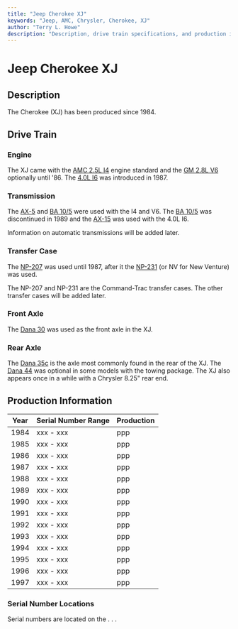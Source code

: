 ```yaml
---
title: "Jeep Cherokee XJ"
keywords: "Jeep, AMC, Chrysler, Cherokee, XJ"
author: "Terry L. Howe"
description: "Description, drive train specifications, and production information for the Jeep Cherokee XJ"
---
```

# Jeep Cherokee XJ

## Description

The Cherokee (XJ) has been produced since 1984. 

## Drive Train

### Engine

The XJ came with the [AMC 2.5L I4](/engine/factory/amc150.html) engine standard and the [GM 2.8L V6](/engine/factory/gm173.html) optionally until '86. The [4.0L I6](/engine/factory/amc242.html) was introduced in 1987. 

### Transmission

The [AX-5](/transmission/factory/ax5.html) and [BA 10/5](/transmission/factory/ba10.html) were used with the I4 and V6. The [BA 10/5](/transmission/factory/ba10.html) was discontinued in 1989 and the [AX-15](/transmission/factory/ax15.html) was used with the 4.0L I6. 

Information on automatic transmissions will be added later. 

### Transfer Case

The [NP-207](/xfer/factory/np207.html) was used until 1987, after it the [NP-231](/xfer/factory/np231.html) (or NV for New Venture) was used. 

The NP-207 and NP-231 are the Command-Trac transfer cases. The other transfer cases will be added later. 

### Front Axle

The [Dana 30](/axle/factory/d30.html) was used as the front axle in the XJ. 

### Rear Axle

The [Dana 35c](/axle/factory/d35c.html) is the axle most commonly found in the rear of the XJ. The [Dana 44](/axle/factory/d44.html) was optional in some models with the towing package. The XJ also appears once in a while with a Chrysler 8.25" rear end. 

## Production Information

Year | Serial Number Range  | Production  
---|---|---  
1984 | xxx - xxx | ppp  
1985 | xxx - xxx | ppp  
1986 | xxx - xxx | ppp  
1987 | xxx - xxx | ppp  
1988 | xxx - xxx | ppp  
1989 | xxx - xxx | ppp  
1990 | xxx - xxx | ppp  
1991 | xxx - xxx | ppp  
1992 | xxx - xxx | ppp  
1993 | xxx - xxx | ppp  
1994 | xxx - xxx | ppp  
1995 | xxx - xxx | ppp  
1996 | xxx - xxx | ppp  
1997 | xxx - xxx | ppp  
  
### Serial Number Locations

Serial numbers are located on the . . .